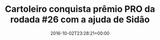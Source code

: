 ---
layout: post
title: "Cartoleiro conquista prêmio PRO da rodada #26 com a ajuda de Sidão"
date: 2016-10-02T23:28:21+00:00
external_link: "http://globoesporte.globo.com/cartola-fc/pro/noticia/2016/10/cartoleiro-conquista-premio-pro-da-rodada-26-com-ajuda-de-sidao.html"
categories: news globo.com
---